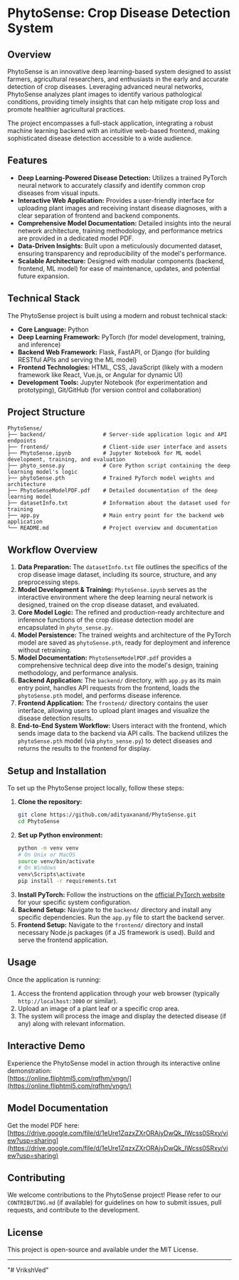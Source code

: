 # PhytoSense: Crop Disease Detection System

## Overview

PhytoSense is an innovative deep learning-based system designed to assist farmers, agricultural researchers, and enthusiasts in the early and accurate detection of crop diseases. Leveraging advanced neural networks, PhytoSense analyzes plant images to identify various pathological conditions, providing timely insights that can help mitigate crop loss and promote healthier agricultural practices.

The project encompasses a full-stack application, integrating a robust machine learning backend with an intuitive web-based frontend, making sophisticated disease detection accessible to a wide audience.

## Features

- **Deep Learning-Powered Disease Detection:** Utilizes a trained PyTorch neural network to accurately classify and identify common crop diseases from visual inputs.
- **Interactive Web Application:** Provides a user-friendly interface for uploading plant images and receiving instant disease diagnoses, with a clear separation of frontend and backend components.
- **Comprehensive Model Documentation:** Detailed insights into the neural network architecture, training methodology, and performance metrics are provided in a dedicated model PDF.
- **Data-Driven Insights:** Built upon a meticulously documented dataset, ensuring transparency and reproducibility of the model's performance.
- **Scalable Architecture:** Designed with modular components (backend, frontend, ML model) for ease of maintenance, updates, and potential future expansion.

## Technical Stack

The PhytoSense project is built using a modern and robust technical stack:

- **Core Language:** Python
- **Deep Learning Framework:** PyTorch (for model development, training, and inference)
- **Backend Web Framework:** Flask, FastAPI, or Django (for building RESTful APIs and serving the ML model)
- **Frontend Technologies:** HTML, CSS, JavaScript (likely with a modern framework like React, Vue.js, or Angular for dynamic UI)
- **Development Tools:** Jupyter Notebook (for experimentation and prototyping), Git/GitHub (for version control and collaboration)

## Project Structure

```
PhytoSense/
├── backend/                  # Server-side application logic and API endpoints
├── frontend/                 # Client-side user interface and assets
├── PhytoSense.ipynb          # Jupyter Notebook for ML model development, training, and evaluation
├── phyto_sense.py            # Core Python script containing the deep learning model's logic
├── phytoSense.pth            # Trained PyTorch model weights and architecture
├── PhytoSenseModelPDF.pdf    # Detailed documentation of the deep learning model
├── datasetInfo.txt           # Information about the dataset used for training
├── app.py                    # Main entry point for the backend web application
└── README.md                 # Project overview and documentation
```

## Workflow Overview

1. **Data Preparation:** The `datasetInfo.txt` file outlines the specifics of the crop disease image dataset, including its source, structure, and any preprocessing steps.
2. **Model Development & Training:** `PhytoSense.ipynb` serves as the interactive environment where the deep learning neural network is designed, trained on the crop disease dataset, and evaluated.
3. **Core Model Logic:** The refined and production-ready architecture and inference functions of the crop disease detection model are encapsulated in `phyto_sense.py`.
4. **Model Persistence:** The trained weights and architecture of the PyTorch model are saved as `phytoSense.pth`, ready for deployment and inference without retraining.
5. **Model Documentation:** `PhytoSenseModelPDF.pdf` provides a comprehensive technical deep dive into the model's design, training methodology, and performance analysis.
6. **Backend Application:** The `backend/` directory, with `app.py` as its main entry point, handles API requests from the frontend, loads the `phytoSense.pth` model, and performs disease inference.
7. **Frontend Application:** The `frontend/` directory contains the user interface, allowing users to upload plant images and visualize the disease detection results.
8. **End-to-End System Workflow:** Users interact with the frontend, which sends image data to the backend via API calls. The backend utilizes the `phytoSense.pth` model (via `phyto_sense.py`) to detect diseases and returns the results to the frontend for display.

## Setup and Installation

To set up the PhytoSense project locally, follow these steps:

1. **Clone the repository:**
    ```bash
    git clone https://github.com/adityaxanand/PhytoSense.git
    cd PhytoSense
    ```
2. **Set up Python environment:**
    ```bash
    python -m venv venv
    # On Unix or MacOS
    source venv/bin/activate
    # On Windows
    venv\Scripts\activate
    pip install -r requirements.txt
    ```
3. **Install PyTorch:** Follow the instructions on the [official PyTorch website](https://pytorch.org/get-started/locally/) for your specific system configuration.
4. **Backend Setup:** Navigate to the `backend/` directory and install any specific dependencies. Run the `app.py` file to start the backend server.
5. **Frontend Setup:** Navigate to the `frontend/` directory and install necessary Node.js packages (if a JS framework is used). Build and serve the frontend application.

<!-- *(Detailed instructions for `requirements.txt` and specific backend/frontend framework setup would be provided here.)* -->

## Usage

Once the application is running:

1. Access the frontend application through your web browser (typically `http://localhost:3000` or similar).
2. Upload an image of a plant leaf or a specific crop area.
3. The system will process the image and display the detected disease (if any) along with relevant information.

## Interactive Demo

Experience the PhytoSense model in action through its interactive online demonstration:  
[https://online.fliphtml5.com/rqfhm/vngn/](https://online.fliphtml5.com/rqfhm/vngn/)

## Model Documentation

Get the model PDF here:  
[https://drive.google.com/file/d/1eUre1ZqzxZXrORAjyDwQk_IWcss0SRxy/view?usp=sharing](https://drive.google.com/file/d/1eUre1ZqzxZXrORAjyDwQk_IWcss0SRxy/view?usp=sharing)

## Contributing

We welcome contributions to the PhytoSense project! Please refer to our `CONTRIBUTING.md` (if available) for guidelines on how to submit issues, pull requests, and contribute to the development.

## License

This project is open-source and available under the MIT License.

---

<!--
For embedding the interactive demo in a web page, you can use the following HTML snippet:

<div style="position:relative;padding-top:max(60%,324px);width:100%;height:0;">
  <iframe style="position:absolute;border:none;width:100%;height:100%;left:0;top:0;" src="https://online.fliphtml5.com/rqfhm/vngn/" seamless="seamless" scrolling="no" frameborder="0" allowtransparency="true" allowfullscreen="true"></iframe>
</div>
-->"# VrikshVed" 
